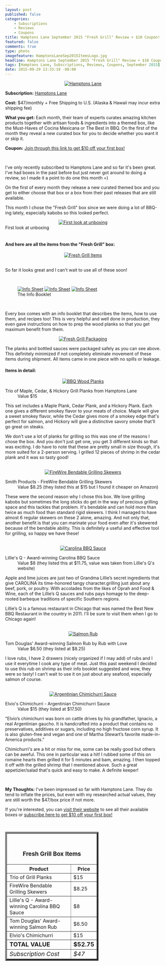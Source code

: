 ```yaml
---
layout: post
published: false
categories: 
    - Subscriptions
    - Reviews
    - Coupons
title: Hamptons Lane September 2015 "Fresh Grill" Review + $10 Coupon!
featured: false
comments: true
type: photo
imagefeature: HamptonsLaneSep2015ItemsLogo.jpg
headline: Hamptons Lane September 2015 "Fresh Grill" Review + $10 Coupon!
tags: [Hamptons Lane, Subscriptions, Reviews, Coupons, September 2015]
date: 2015-09-29 13:33:19 -08:00
---
```


<center><a href="https://hamptonslane.com/r/11eff023530570bd66163aea0facf3b6" target="_blank">
<img src="/images/HamptonsLaneSep2015Box.jpg" border="0" style="border:none;max-width:100%;" alt="Hamptons Lane" />
</a></center>
<p><b>Subscription:</b> <a href="https://hamptonslane.com/r/11eff023530570bd66163aea0facf3b6" target="_blank">Hamptons Lane</a></p>
<p><b>Cost:</b> $47/monthly + Free Shipping to U.S. (Alaska & Hawaii may incur extra shipping fee)</p>
<p><b>What you get:</b> Each month, their team of experts curates amazing kitchen products together with artisan foods & ingredients into a themed box, like the Must-Haves of Cocina Mexicana or The Best in BBQ. On the first of the month they reveal a new curated box for you to decide whether you want it or skip it.</p>
<p><b>Coupon:</b> <a href="https://hamptonslane.com/r/11eff023530570bd66163aea0facf3b6" target="_blank">Join through this link to get $10 off your first box!</a></p>
<br>

<p>I've only recently subscribed to Hamptons Lane and so far it's been great. I've had boxes in the past before but just never got around to doing a review, so I made it a point to do one this month =)</p>

<p>On the first of every month they release a new curated themed box and you get to either choose that box or a box from their past releases that are still available.</p> 

<p>This month I chose the "Fresh Grill" box since we were doing a lot of BBQ-ing lately, especially kabobs so this looked perfect.</p>

<center><a href="https://hamptonslane.com/r/11eff023530570bd66163aea0facf3b6" target="_blank">
<img src="/images/HamptonsLaneSep2015OpenBox.jpg" border="0" style="border:none;max-width:100%;" alt="First look at unboxing" />
</a></center>
<figcaption>First look at unboxing</figcaption>
<br>

<H4>And here are all the items from the "Fresh Grill" box:</H4>
<center><a href="https://hamptonslane.com/r/11eff023530570bd66163aea0facf3b6" target="_blank">
<img src="/images/HamptonsLaneSep2015ItemsLogo.jpg" border="0" style="border:none;max-width:100%;" alt="Fresh Grill Items" />
</a></center>

<br>

<p>So far it looks great and I can't wait to use all of these soon!</p>

<br>

<figure class="third">
        <a href="https://hamptonslane.com/r/11eff023530570bd66163aea0facf3b6" target="_blank"> <img src="/images/HamptonsLaneSep2015Info.jpg" border="0" style="border:none;max-width:100%;" alt="Info Sheet" /></a>
        <a href="https://hamptonslane.com/r/11eff023530570bd66163aea0facf3b6" target="_blank"> <img src="/images/HamptonsLaneSep2015Info2.jpg" border="0" style="border:none;max-width:100%;" alt="Info Sheet" /></a>
        <a href="https://hamptonslane.com/r/11eff023530570bd66163aea0facf3b6" target="_blank"> <img src="/images/HamptonsLaneSep2015Info3.jpg" border="0" style="border:none;max-width:100%;" alt="Info Sheet" /></a>
        <figcaption>The Info Booklet</figcaption>
</figure>

<br>

<p>Every box comes with an info booklet that describes the items, how to use them, and recipes too! This is very helpful and well done in production, they even gave instructions on how to prep the wood planks so that you get maximum benefit from them.</p>

<center><a href="https://hamptonslane.com/r/11eff023530570bd66163aea0facf3b6" target="_blank">
<img src="/images/HamptonsLaneSep2015Package.jpg" border="0" style="border:none;max-width:100%;" alt="Fresh Grill Packaging" />
</a></center>

<p>The planks and bottled sauces were packaged safely as you can see above. This definitely minimized if not completely eliminate movement of these items during shipment. All items came in one piece with no spills or leakage.</p>

<H4>Items in detail:</H4>
<center><a href="https://hamptonslane.com/r/11eff023530570bd66163aea0facf3b6" target="_blank">
<img src="/images/HamptonsLaneSep2015Planks.jpg" border="0" style="border:none;max-width:100%;" alt="BBQ Wood Planks" />
</a></center>

<DL>
<DT>Trio of Maple, Cedar, & Hickory Grill Planks from Hamptons Lane</DT>
<DD>Value $15</DD>
</DL>

<p>This set includes a Maple Plank, Cedar Plank, and a Hickory Plank. Each one gives a different smokey flavor to your meats of choice. Maple will give a sweet smokey flavor, while the Cedar gives more of a smokey edge that's perfect for salmon, and Hickory will give a distinctive savory smoke that'll go great on steaks.</p>

<p>We don't use a lot of planks for grilling so this was one of the reasons I chose the box. And you don't just get one, you get 3 different kinds so that was exciting. I do have to note that these are pretty small in size though, it's more suited for a 2-person serving. I grilled 12 pieces of shrimp in the cedar plank and it was so tasty good!</p>

<br>

<center><a href="https://hamptonslane.com/r/11eff023530570bd66163aea0facf3b6" target="_blank">
<img src="/images/HamptonsLaneSep2015Wire.jpg" border="0" style="border:none;max-width:100%;" alt="FireWire Bendable Grilling Skewers" />
</a></center>

<DL>
<DT>Smith Products - FireWire Bendable Grilling Skewers</DT>
<DD>Value $8.25 (they listed this at $15 but I found it cheaper on Amazon)
</DL>

<p>These were the second reason why I chose this box. We love grilling kabobs but sometimes the long sticks do get in the way of precious grilling space and this tackles that problem. It's bendable and can hold more than twice as much food than standard rigid skewers. I think I managed to have almost 6 regular skewers on these 2 alone, amazing. And not only that, another benefit is that you can marinate your food even after it's skewered because of the bendable ability. This is definitely a useful and effective tool for grilling, so happy we have these!</p> 

<br>

<center><a href="https://hamptonslane.com/r/11eff023530570bd66163aea0facf3b6" target="_blank">
<img src="/images/HamptonsLaneSep2015Bbq.jpg" border="0" style="border:none;max-width:100%;" alt="Carolina BBQ Sauce" />
</a></center>

<DL>
<DT>Lillie's Q - Award-winning Carolina BBQ Sauce</DT>
<DD>Value $8 (they listed this at $11.75, value was taken from Lillie's Q's website)
</DL>

<p>Apple and lime juices are just two of Grandma Lillie’s secret ingredients that give CAROLINA its time-honored tangy character.grilling just about any beef, pork, or poultry. With accolades from the likes of Oprah and Food & Wine, each of the Lillie’s Q sauces and rubs pays homage to the deep-rooted barbeque traditions of specific Southern regions.</p>

<p>Lillie’s Q is a famous restaurant in Chicago that was named the Best New BBQ Restaurant in the country in 2011. I'll be sure to visit them when I go to Chicago again!</p>

<br>

<center><a href="https://hamptonslane.com/r/11eff023530570bd66163aea0facf3b6" target="_blank">
<img src="/images/HamptonsLaneSep2015Salmon.jpg" border="0" style="border:none;max-width:100%;" alt="Salmon Rub" />
</a></center>

<DL>
<DT>Tom Douglas' Award-winning Salmon Rub by Rub with Love</DT>
<DD>Value $6.50 (they listed at $8.25)
</DL>

<p>I love rubs, I have 2 drawers (nicely organized if I may add) of rubs and I use it everytime I cook any type of meat. Just this past weekend I decided to use this rub on shrimp as their info booklet suggested and wow, they were so tasty! I can't wait to use it on just about any seafood, especially salmon of course.</p>

<br>

<center><a href="https://hamptonslane.com/r/11eff023530570bd66163aea0facf3b6" target="_blank">
<img src="/images/HamptonsLaneSep2015Chimi.jpg" border="0" style="border:none;max-width:100%;" alt="Argentinian Chimichurri Sauce" />
</a></center>

<DL>
<DT>Elvio's Chimichurri - Argentinian Chimichurri Sauce</DT>
<DD>Value $15 (they listed at $17.50)
</DL>

<p>"Elvio’s chimichurri was born on cattle drives by his grandfather, Ignacio, a real Argentinian gaucho. It is handcrafted into a product that contains no preservatives, additives or sugars, including no high fructose corn syrup. It is also gluten-free and vegan and one of Martha Stewart’s favorite made-in-America products."</p>

<p>Chimichurri's are a hit or miss for me, some can be really good but others can be aweful. This one in particular was a hit! I rubbed some of this on romaine hearts then grilled it for 5 minutes and bam, amazing. I then topped it off with the grilled shrimp that I mentioned above. Such a great appetizier/salad that's quick and easy to make. A definite keeper!</p>

<br>

<p><i class="icon-exclamation-sign"></i><b> My Thoughts:</b> I've been impressed so far with Hamptons Lane. They do tend to inflate the prices, but even with my researched actual values, they are still worth the $47/box price if not more.</p>

<p>If you're interested, you can <a href="https://hamptonslane.com/r/11eff023530570bd66163aea0facf3b6" target="_blank">visit their website</a> to see all their available boxes or <a href="https://hamptonslane.com/r/11eff023530570bd66163aea0facf3b6" target="_blank">subscribe here to get $10 off your first box!</a></p> 

<br>

<TABLE  BORDER="5" style="width:60%">
   <TR>
      <TH COLSPAN="2">
         <H3><BR><center>Fresh Grill Box Items</center></H3>
      </TH>
   </TR>
      <TH>Product</TH>
      <TH>Price</TH>
  <TR>
      <TD>Trio of Grill Planks</TD>
      <TD>$15</TD>
   </TR>
   <TR>
      <TD>FireWire Bendable Grilling Skewers</TD>
      <TD>$8.25</TD>
   </TR>
    <TR>
      <TD>Lillie's Q - Award-winning Carolina BBQ Sauce</TD>
      <TD>$8</TD>
   </TR>
    <TR>
      <TD>Tom Douglas' Award-winning Salmon Rub</TD>
      <TD>$6.50</TD>
   </TR>
    <TR>
      <TD>Elvio's Chimichurri</TD>
      <TD>$15</TD>
   </TR>
   <TR>
      <TD><b><big>TOTAL VALUE</big></b></TD>
      <TD><b><big>$52.75</big></b></TD>
   </TR>
   <TR>
      <TD><i><big>Subscription Cost</big></i></TD>
      <TD><i><big>$47</big></i></TD>
   </TR>
</TABLE>
